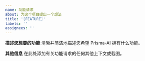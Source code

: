 ```yaml
---
name: 功能请求
about: 为这个项目提出一个想法
title: '[FEATURE]'
labels: ''
assignees: ''
---
```


**描述您想要的功能**
清晰并简洁地描述您希望 Prisma-AI 拥有什么功能。

**其他信息**
在此处添加有关功能请求的任何其他上下文或截图。
